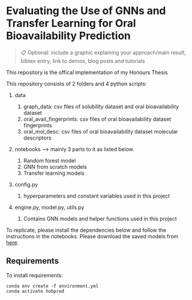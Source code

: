 # Evaluating the Use of GNNs and Transfer Learning for Oral Bioavailability Prediction


>📋  Optional: include a graphic explaining your approach/main result, bibtex entry, link to demos, blog posts and tutorials

This repository is the offical implementation of my Honours Thesis

This repository consists of 2 folders and 4 python scripts:

1. data 
    1. graph_data: csv files of solubility dataset and oral bioavailability dataset
    2. oral_avail_fingerprints: csv files of oral bioavailability dataset fingerprints
    3. oral_mol_desc: csv files of oral bioavailability dataset molecular descriptors 

2. notebooks --> mainly 3 parts to it as listed below.
    1. Random forest model
    2. GNN from scratch models 
    3. Transfer learning models 
    
3. config.py
    1. hyperparameters and constant variables used in this project

4. engine.py, model.py, utils.py
    1. Contains GNN models and helper functions used in this project 
    
To replicate, please install the dependencies below and follow the instructions in the notebooks.
Please download the saved models from [here](https://drive.google.com/drive/folders/19O4Xo_F-6MKK5H6JE0ykrQ4ZNXoYdOCJ?usp=share_link).

## Requirements

To install requirements:

```setup
conda env create -f environment.yml
conda activate hobpred
```



